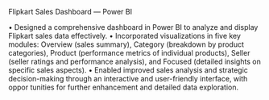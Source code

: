 Flipkart Sales Dashboard — Power BI

 • Designed a comprehensive dashboard in Power BI to analyze and display Flipkart sales data effectively.
 • Incorporated visualizations in five key modules: Overview (sales summary), Category (breakdown by product categories),
 Product (performance metrics of individual products), Seller (seller ratings and performance analysis), and Focused (detailed
 insights on specific sales aspects).
 • Enabled improved sales analysis and strategic decision-making through an interactive and user-friendly interface, with oppor
tunities for further enhancement and detailed data exploration.
